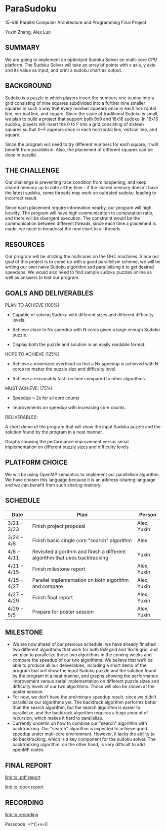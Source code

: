 # ParaSudoku
15-618 Parallel Computer Architecture and Programming Final Project

Yuxin Zhang, Alex Luo

## SUMMARY
We are going to implement an optimized Sudoku Solver on multi-core CPU platform. The Sudoku Solver will take an array of points with x axis, y axis and its value as input, and print a sudoku chart as output. 

## BACKGROUND
Sudoku is a puzzle in which players insert the numbers one to nine into a grid consisting of nine squares subdivided into a further nine smaller squares in such a way that every number appears once in each horizontal line, vertical line, and square. Since the scale of traditional Sudoku is small, we plan to build a project that support both 9x9 and 16x16 sudoku. In 16x16 sudoku, players will insert the 0 to F into a grid consisting of sixteen squares so that 0~F appears once in each horizontal line, vertical line, and square.

Since the program will need to try different numbers for each square, it will benefit from parallelism. Also, the placement of different squares can be done in parallel.

## THE CHALLENGE
Our challenge is preventing race condition from happening, and keep shared memory up to date all the time - if the shared memory doesn't have the latest sudoku, some threads may work on outdated sudoku, leading to incorrect result.  

Since each placement require information nearby, our program will high locality. The program will have high communication to computation ratio, and there will be divergent execution. The constraint would be the communication between different threads, since each time a placement is made, we need to broadcast the new chart to all threads. 

## RESOURCES
Our program will be utilizing the muticores on the GHC machines. Since our goal of this project is to come up with a good parallelism scheme, we will be writing our own naive Sudoku algorithm and parallelising it to get desired speedups. We would also need to find sample sudoku puzzles online as well as answers to test our program. 

## GOALS AND DELIVERABLES
PLAN TO ACHIEVE (100%)
* Capable of solving Sudoku with different sizes and different difficulty levels.

* Achieve close to Nx speedup with N cores given a large enough Sudoku puzzle.

* Display both the puzzle and solution in an easily readable format.

HOPE TO ACHIEVE (125%)

* Achieve a minimized overhead so that a Nx speedup is achieved with N cores no matter the puzzle size and difficulty level.

* Achieve a reasonably fast run time compared to other algorithms. 

MUST ACHIEVE: (75%)

* Speedup > 2x for all core counts

* Improvements on speedup with increasing core counts.

DELIVERABLES:

A short demo of the program that will show the input Sudoku puzzle and the solution found by the program in a neat manner.

Graphs showing the performance improvement versus serial implementation on different puzzle sizes and difficulty levels.

## PLATFORM CHOICE
We will be using OpenMP semantics to implement our parallelism algorithm. We have chosen this language because it is an address-sharing language and we can benefit from such sharing memory. 

## SCHEDULE
| Date | Plan | Person |
| --------- | ----------- | ----------- |
| 3/21 - 3/23 | Finish project proposal | Alex, Yuxin |
| 3/24 - 4/8 | Finish basic single core "search" algorithm | Alex |
| 4/8 - 4/11 | Revisited algorithm and finish a different algorithm that uses backtracking| Yuxin |
| 4/11 - 4/15 | Finish milestone report | Alex, Yuxin |
| 4/15 - 4/27  | Parallel implementation on both algorithm and compare | Alex, Yuxin |
| 4/27 - 4/29 | Finish final report | Alex, Yuxin |
| 4/29 - 5/5 | Prepare for poster session | Alex, Yuxin |

## MILESTONE
* We are now ahead of our previous schedule: we have already finished two different algorithms that work for both 9x9 grid and 16x16 grid, and we plan to parallelize those two algorithms in the coming weeks and compare the speedup of our two algorithms. We believe that we’ll be able to produce all our deliverables, including a short demo of the program that will show the input Sudoku puzzle and the solution found by the program in a neat manner, and graphs showing the performance improvement versus serial implementation on different puzzle sizes and difficulty levels of our two algorithms. Those will also be shown at the poster session. 
* For now, we don’t have the preliminary speedup result, since we didn’t parallelize our algorithms yet. The backtrack algorithm performs better than the search algorithm, but the search algorithm is easier to parallelize, and the backtrack algorithm requires a huge amount of recursion, which makes it hard to parallelize.
* Currently uncertin on how to combine our "search" algorithm with backtracking. Our "search" algorithm is expected to achieve good speedup under muti-core environment. However, it lacks the ability to do backtracking, which is a key component for the sudoku solver. The backtracking algorithm, on the other hand, is very difficult to add openMP codes.

## FINAL REPORT
[link to .pdf report](./15618-final-project.pdf)

[link to .docx report](./15618-final-project.docs)

## RECORDING
[link to recording](https://cmu.zoom.us/rec/share/9RdSnN5QBf_g1z3UIka4sO1JFR72RKpdkySJodlux_IozvoPKNF23YrPFYPo2ov_.MFfv82y7wpBVppY6)

Passcode: +!^C+v=0
